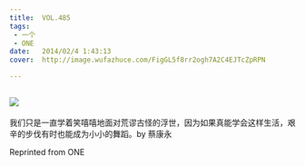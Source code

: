 ```yaml
---
title:	VOL.485
tags:
 - 一个
 - ONE
date:	2014/02/4 1:43:13
cover:	http://image.wufazhuce.com/FigGL5f8rr2ogh7A2C4EJTcZpRPN

---
```

![](http://image.wufazhuce.com/FigGL5f8rr2ogh7A2C4EJTcZpRPN)
---

我们只是一直学着笑嘻嘻地面对荒谬古怪的浮世，因为如果真能学会这样生活，艰辛的步伐有时也能成为小小的舞蹈。by 蔡康永
 
Reprinted from ONE
